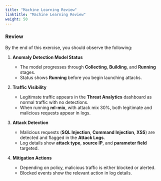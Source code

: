 ```yaml
---
title: "Machine Learning Review"
linktitle: "Machine Learning Review"
weight: 50
---
```


### Review 

By the end of this exercise, you should observe the following:
	
1. **Anomaly Detection Model Status**  
   - The model progresses through **Collecting**, **Building**, and **Running** stages.  
   - Status shows **Running** before you begin launching attacks.

2. **Traffic Visibility**  
   - Legitimate traffic appears in the **Threat Analytics** dashboard as normal traffic with no detections.  
   - When running **ml-mix**, with attack mix 30%, both legitimate and malicious requests appear in logs.

3. **Attack Detection**  
   - Malicious requests (**SQL Injection**, **Command Injection**, **XSS**) are detected and flagged in the **Attack Logs**.  
   - Log details show **attack type**, **source IP**, and **parameter field** targeted.
4.	**Mitigation Actions**
	- Depending on policy, malicious traffic is either blocked or alerted.
	- Blocked events show the relevant action in log details.


